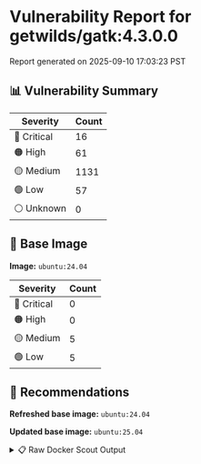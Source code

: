 # Vulnerability Report for getwilds/gatk:4.3.0.0

Report generated on 2025-09-10 17:03:23 PST

## 📊 Vulnerability Summary

| Severity | Count |
|----------|-------|
| 🔴 Critical | 16 |
| 🟠 High | 61 |
| 🟡 Medium | 1131 |
| 🟢 Low | 57 |
| ⚪ Unknown | 0 |

## 🐳 Base Image

**Image:** `ubuntu:24.04`

| Severity | Count |
|----------|-------|
| 🔴 Critical | 0 |
| 🟠 High | 0 |
| 🟡 Medium | 5 |
| 🟢 Low | 5 |

## 🔄 Recommendations

**Refreshed base image:** `ubuntu:24.04`

**Updated base image:** `ubuntu:25.04`

<details>
<summary>📋 Raw Docker Scout Output</summary>

```text
Target               │  getwilds/gatk:4.3.0.0  │   16C    61H   1131M    57L   
    digest             │  72b9b124d12f                   │                               
  Base image           │  ubuntu:24.04                   │    0C     0H     5M     5L    
  Refreshed base image │  ubuntu:24.04                   │    0C     0H     4M     5L    
                       │                                 │                  -1           
  Updated base image   │  ubuntu:25.04                   │    0C     0H     5M     4L    
                       │                                 │                         -1    

What's next:
    View vulnerabilities → docker scout cves getwilds/gatk:4.3.0.0
    View base image update recommendations → docker scout recommendations getwilds/gatk:4.3.0.0
    Include policy results in your quickview by supplying an organization → docker scout quickview getwilds/gatk:4.3.0.0 --org <organization>
```
</details>
